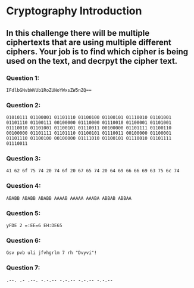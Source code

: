 # Cryptography Introduction

## In this challenge there will be multiple ciphertexts that are using multiple different ciphers. Your job is to find which cipher is being used on the text, and decrpyt the cipher text.

### Question 1:

	IFdlbGNvbWVUb1RoZUNoYWxsZW5nZQ==

### Question 2:

	01010111 01100001 01101110 01100100 01100101 01110010 01101001 01101110 01100111 00100000 01110000 01110010 01100001 01101001 01110010 01101001 01100101 01110011 00100000 01101111 01100110 00100000 01101111 01101110 01100101 01110011 00100000 01100001 01101110 01100100 00100000 01111010 01100101 01110010 01101111 01110011

### Question 3:

	41 62 6f 75 74 20 74 6f 20 67 65 74 20 64 69 66 66 69 63 75 6c 74

### Question 4:

	ABABB ABABB ABABB AAAAB AAAAA AAABA ABBAB ABBAA

### Question 5:

	yFDE 2 =:EE=6 EH:DE65

### Question 6:

	Gsv pvb uli jfvhgrlm 7 rh "Dvyvi"!

### Question 7:

	.--. .- .--. -.-.-- -.-.-- -.-.-- -.-.--
